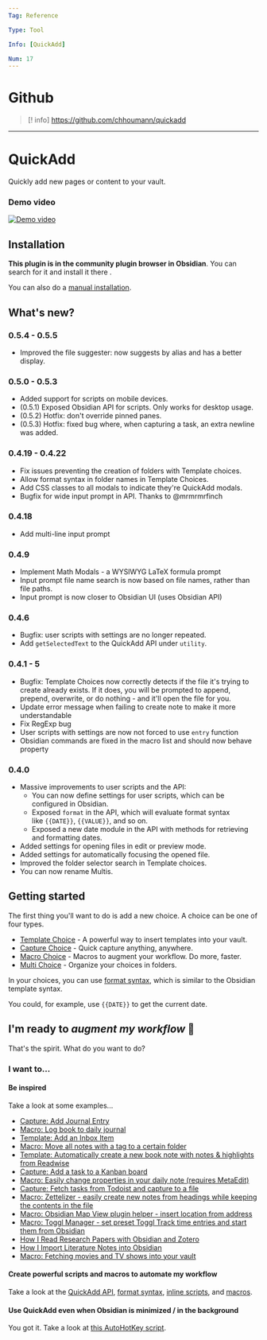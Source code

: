 ```yaml
---
Tag: Reference

Type: Tool

Info: [QuickAdd]

Num: 17
---
```


# Github 

>[! info] https://github.com/chhoumann/quickadd


---


# QuickAdd

Quickly add new pages or content to your vault.

### Demo video

[![Demo video](https://img.youtube.com/vi/gYK3VDQsZJo/0.jpg)](https://www.youtube.com/watch?v=gYK3VDQsZJo)

## Installation

**This plugin is in the community plugin browser in Obsidian**. You can search for it and install it there .

You can also do a [manual installation](app://obsidian.md/docs/ManualInstallation.md).

## What's new?

### 0.5.4 - 0.5.5

-   Improved the file suggester: now suggests by alias and has a better display.

### 0.5.0 - 0.5.3

-   Added support for scripts on mobile devices.
-   (0.5.1) Exposed Obsidian API for scripts. Only works for desktop usage.
-   (0.5.2) Hotfix: don't override pinned panes.
-   (0.5.3) Hotfix: fixed bug where, when capturing a task, an extra newline was added.

### 0.4.19 - 0.4.22

-   Fix issues preventing the creation of folders with Template choices.
-   Allow format syntax in folder names in Template Choices.
-   Add CSS classes to all modals to indicate they're QuickAdd modals.
-   Bugfix for wide input prompt in API. Thanks to @mrmrmrfinch

### 0.4.18

-   Add multi-line input prompt

### 0.4.9

-   Implement Math Modals - a WYSIWYG LaTeX formula prompt
-   Input prompt file name search is now based on file names, rather than file paths.
-   Input prompt is now closer to Obsidian UI (uses Obsidian API)

### 0.4.6

-   Bugfix: user scripts with settings are no longer repeated.
-   Add `getSelectedText` to the QuickAdd API under `utility`.

### 0.4.1 - 5

-   Bugfix: Template Choices now correctly detects if the file it's trying to create already exists. If it does, you will be prompted to append, prepend, overwrite, or do nothing - and it'll open the file for you.
-   Update error message when failing to create note to make it more understandable
-   Fix RegExp bug
-   User scripts with settings are now not forced to use `entry` function
-   Obsidian commands are fixed in the macro list and should now behave property

### 0.4.0

-   Massive improvements to user scripts and the API:
    -   You can now define settings for user scripts, which can be configured in Obsidian.
    -   Exposed `format` in the API, which will evaluate format syntax like `{{DATE}}`, `{{VALUE}}`, and so on.
    -   Exposed a new date module in the API with methods for retrieving and formatting dates.
-   Added settings for opening files in edit or preview mode.
-   Added settings for automatically focusing the opened file.
-   Improved the folder selector search in Template choices.
-   You can now rename Multis.

## Getting started

The first thing you'll want to do is add a new choice. A choice can be one of four types.

-   [Template Choice](app://obsidian.md/docs/Choices/TemplateChoice.md) - A powerful way to insert templates into your vault.
-   [Capture Choice](app://obsidian.md/docs/Choices/CaptureChoice.md) - Quick capture anything, anywhere.
-   [Macro Choice](app://obsidian.md/docs/Choices/MacroChoice.md) - Macros to augment your workflow. Do more, faster.
-   [Multi Choice](app://obsidian.md/docs/Choices/MultiChoice.md) - Organize your choices in folders.

In your choices, you can use [format syntax](app://obsidian.md/docs/FormatSyntax.md), which is similar to the Obsidian template syntax.

You could, for example, use `{{DATE}}` to get the current date.

## I'm ready to _augment my workflow_ 🚀

That's the spirit. What do you want to do?

### I want to...

#### Be inspired

Take a look at some examples...

-   [Capture: Add Journal Entry](app://obsidian.md/docs/Examples/Capture_AddJournalEntry.md)
-   [Macro: Log book to daily journal](app://obsidian.md/docs/Examples/Macro_LogBookToDailyJournal.md)
-   [Template: Add an Inbox Item](app://obsidian.md/docs/Examples/Template_AddAnInboxItem.md)
-   [Macro: Move all notes with a tag to a certain folder](app://obsidian.md/docs/Examples/Macro_MoveNotesWithATagToAFolder.md)
-   [Template: Automatically create a new book note with notes & highlights from Readwise](app://obsidian.md/docs/Examples/Template_AutomaticBookNotesFromReadwise.md)
-   [Capture: Add a task to a Kanban board](app://obsidian.md/docs/Examples/Capture_AddTaskToKanbanBoard.md)
-   [Macro: Easily change properties in your daily note (requires MetaEdit)](app://obsidian.md/docs/Examples/Macro_ChangePropertyInDailyNotes.md)
-   [Capture: Fetch tasks from Todoist and capture to a file](app://obsidian.md/docs/Examples/Capture_FetchTasksFromTodoist.md)
-   [Macro: Zettelizer - easily create new notes from headings while keeping the contents in the file](app://obsidian.md/docs/Examples/Macro_Zettelizer.md)
-   [Macro: Obsidian Map View plugin helper - insert location from address](app://obsidian.md/docs/Examples/Macro_AddLocationLongLatFromAddress.md)
-   [Macro: Toggl Manager - set preset Toggl Track time entries and start them from Obsidian](app://obsidian.md/docs/Examples/Macro_TogglManager.md)
-   [How I Read Research Papers with Obsidian and Zotero](https://bagerbach.com/blog/how-i-read-research-papers-with-obsidian-and-zotero/)
-   [How I Import Literature Notes into Obsidian](https://bagerbach.com/blog/importing-source-notes-to-obsidian)
-   [Macro: Fetching movies and TV shows into your vault](app://obsidian.md/docs/Examples/Macro_MovieAndSeriesScript.md)

#### Create powerful scripts and macros to automate my workflow

Take a look at the [QuickAdd API](app://obsidian.md/docs/QuickAddAPI.md), [format syntax](app://obsidian.md/docs/FormatSyntax.md), [inline scripts](app://obsidian.md/docs/InlineScripts.md), and [macros](app://obsidian.md/docs/Choices/MacroChoice.md).

#### Use QuickAdd even when Obsidian is minimized / in the background

You got it. Take a look at [this AutoHotKey script](app://obsidian.md/docs/AHK_OpenQuickAddFromDesktop.md).